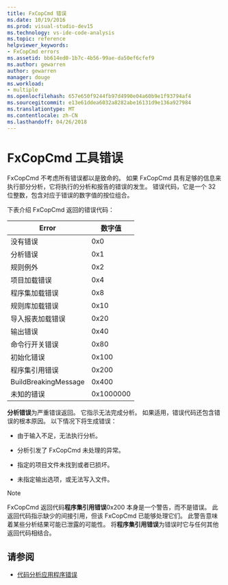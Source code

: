```yaml
---
title: FxCopCmd 错误
ms.date: 10/19/2016
ms.prod: visual-studio-dev15
ms.technology: vs-ide-code-analysis
ms.topic: reference
helpviewer_keywords:
- FxCopCmd errors
ms.assetid: bb614ed0-1b7c-4b56-99ae-da50ef6cfef9
ms.author: gewarren
author: gewarren
manager: douge
ms.workload:
- multiple
ms.openlocfilehash: 657e650f9244fb97d4990e04a60b9e1f93794af4
ms.sourcegitcommit: e13e61ddea6032a8282abe16131d9e136a927984
ms.translationtype: MT
ms.contentlocale: zh-CN
ms.lasthandoff: 04/26/2018
---
```

# <a name="fxcopcmd-tool-errors"></a>FxCopCmd 工具错误

FxCopCmd 不考虑所有错误都以是致命的。 如果 FxCopCmd 具有足够的信息来执行部分分析，它将执行的分析和报告的错误的发生。 错误代码，它是一个 32 位整数，包含对应于错误的数字值的按位组合。

下表介绍 FxCopCmd 返回的错误代码：

|Error|数字值|
|-----------|-------------------|
|没有错误|0x0|
|分析错误|0x1|
|规则例外|0x2|
|项目加载错误|0x4|
|程序集加载错误|0x8|
|规则库加载错误|0x10|
|导入报表加载错误|0x20|
|输出错误|0x40|
|命令行开关错误|0x80|
|初始化错误|0x100|
|程序集引用错误|0x200|
|BuildBreakingMessage|0x400|
|未知的错误|0x1000000|

**分析错误**为严重错误返回。 它指示无法完成分析。 如果适用，错误代码还包含错误的根本原因。 以下情况下将生成错误：

- 由于输入不足，无法执行分析。

- 分析引发了 FxCopCmd 未处理的异常。

- 指定的项目文件未找到或者已损坏。

- 未指定输出选项，或无法写入文件。

> [!NOTE]
> FxCopCmd 返回代码**程序集引用错误**0x200 本身是一个警告，而不是错误。 此返回代码指示缺少的间接引用，但该 FxCopCmd 已能够处理它们。 此警告意味着某些分析结果可能已泄露的可能性。 将**程序集引用错误**为错误时它与任何其他返回代码相结合。

## <a name="see-also"></a>请参阅

- [代码分析应用程序错误](../code-quality/code-analysis-application-errors.md)